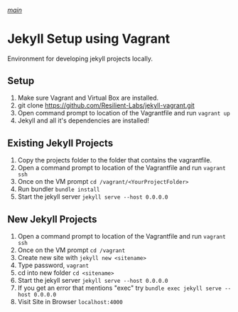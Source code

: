 ###### [main](README.md)
Jekyll Setup using Vagrant
==============

Environment for developing jekyll projects locally.

## Setup
1. Make sure Vagrant and Virtual Box are installed.
2. git clone https://github.com/Resilient-Labs/jekyll-vagrant.git  
3. Open command prompt to location of the Vagrantfile and run ```vagrant up```
4. Jekyll and all it's dependencies are installed!

## Existing Jekyll Projects
1. Copy the projects folder to the folder that contains the vagrantfile.  
2. Open a command prompt to location of the Vagrantfile and run ```vagrant ssh```
3. Once on the VM prompt ```cd /vagrant/<YourProjectFolder>```
4. Run bundler ```bundle install```
5. Start the jekyll server ```jekyll serve --host 0.0.0.0```


## New Jekyll Projects
1.  Open a command prompt to location of the Vagrantfile and run ```vagrant ssh```
2.  Once on the VM prompt ```cd /vagrant```
3.  Create new site with ```jekyll new <sitename>```
4.	Type password, ```vagrant```
5.  cd into new folder ```cd <sitename>```
6.  Start the jekyll server ```jekyll serve --host 0.0.0.0```
7. If you get an error that mentions "exec" try ```bundle exec jekyll serve --host 0.0.0.0```  
8.  Visit Site in Browser ```localhost:4000```
